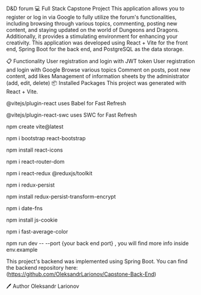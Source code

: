 D&D forum
💻 Full Stack Capstone Project
This application allows you to register or log in via Google to fully utilize the forum's functionalities, including browsing through various topics, commenting, posting new content, and staying updated on the world of Dungeons and Dragons. Additionally, it provides a stimulating environment for enhancing your creativity. This application was developed using React + Vite for the front end, Spring Boot for the back end, and PostgreSQL as the data storage.

📋 Functionality
User registration and login with JWT token
User registration and login with Google
Browse various topics
Comment on posts, post new content, add likes
Management of information sheets by the administrator (add, edit, delete)
📦 Installed Packages
This project was generated with React + Vite.

@vitejs/plugin-react uses Babel for Fast Refresh

@vitejs/plugin-react-swc uses SWC for Fast Refresh

npm create vite@latest

npm i bootstrap react-bootstrap

npm install react-icons

npm i react-router-dom

npm i react-redux @reduxjs/toolkit

npm i redux-persist

npm install redux-persist-transform-encrypt

npm i date-fns

npm install js-cookie

npm i fast-average-color

npm run dev -- --port {your back end port} , you will find more info inside env.example

This project's backend was implemented using Spring Boot. You can find the backend repository here: (https://github.com/OleksandrLarionov/Capstone-Back-End)

🖊️ Author
Oleksandr Larionov
 
